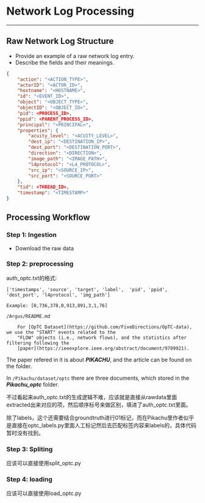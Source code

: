 # Network Log Processing 

----

## Raw Network Log Structure
- Provide an example of a raw network log entry.
- Describe the fields and their meanings.

```json
{
    "action": "<ACTION_TYPE>",
    "actorID": "<ACTOR_ID>",
    "hostname": "<HOSTNAME>",
    "id": "<EVENT_ID>",
    "object": "<OBJECT_TYPE>",
    "objectID": "<OBJECT_ID>",
    "pid": <PROCESS_ID>,
    "ppid": <PARENT_PROCESS_ID>,
    "principal": "<PRINCIPAL>",
    "properties": {
        "acuity_level": "<ACUITY_LEVEL>",
        "dest_ip": "<DESTINATION_IP>",
        "dest_port": "<DESTINATION_PORT>",
        "direction": "<DIRECTION>",
        "image_path": "<IMAGE_PATH>",
        "l4protocol": "<L4_PROTOCOL>",
        "src_ip": "<SOURCE_IP>",
        "src_port": "<SOURCE_PORT>"
    },
    "tid": <THREAD_ID>,
    "timestamp": "<TIMESTAMP>"
}
```

## Processing Workflow

### Step 1: Ingestion

- Download the raw data

### Step 2: preprocessing

auth_optc.txt的格式:

```
['timestamps', 'source', 'target', 'label',  'pid', 'ppid', 'dest_port', 'l4protocol', 'img_path']

Example: [0,736,378,0,913,891,3,1,76]
```

```
/Argus/README.md

    For [OpTC Dataset](https://github.com/FiveDirections/OpTC-data), we use the "START" events related to the 
    "FLOW" objects (i.e., network flows), and the statistics after filtering following the 
    [paper](https://ieeexplore.ieee.org/abstract/document/9789921). 
```

The paper refered in it is about ***PIKACHU***, and the article can be found on the folder.

In ```/Pikachu/dataset/optc``` there are three documents, which stored in the ***Pikachu_optc*** folder.

不过看起来auth_optc.txt的生成逻辑不难，应该就是直接从rawdata里面extracted出来对应的项，然后顺序标号来做区别，填进了auth_optc.txt里面。

除了labels，这个还需要结合groundtruth进行01标记，而在Pikachu里作者似乎是直接在optc_labels.py里面人工标记然后去匹配标签内容来labels的，具体代码暂时没有找到。

### Step 3: Spliting

应该可以直接使用split_optc.py

### Step 4: loading

应该可以直接使用load_optc.py


